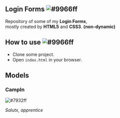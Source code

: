## Login Forms ![#9966ff](https://via.placeholder.com/10/9966ff/ffffff?text=+) 

Repository of some of my **Login Forms**, <br>
mostly created by **HTML5** and **CSS3**. **(non-dynamic)**

## How to use ![#9966ff](https://via.placeholder.com/10/9966ff/ffffff?text=+) 

- Clone some project.
- Open `index.html` in your browser.

## Models
### CampIn
![#7932ff](https://i.imgur.com/hc8K90g.png) 

*Salutx, apprentice*
